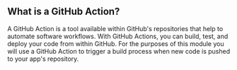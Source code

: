 ## What is a GitHub Action?

A GitHub Action is a tool available within GitHub's repositories that help to automate software workflows. With GitHub Actions, you can build, test, and deploy your code from within GitHub. For the purposes of this module you will use a GitHub Action to trigger a build process when new code is pushed to your app's repository.
